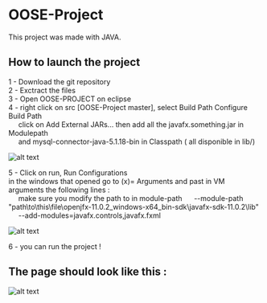 # OOSE-Project

This project was made with JAVA.

## How to launch the project

1 - Download the git repository  
2 - Exctract the files  
3 - Open OOSE-PROJECT on eclipse  
4 - right click on src [OOSE-Project master], select Build Path Configure Build Path   
&nbsp;&nbsp;&nbsp;&nbsp;&nbsp;click on Add External JARs... then add all the javafx.something.jar in Modulepath  
&nbsp;&nbsp;&nbsp;&nbsp;&nbsp;and mysql-connector-java-5.1.18-bin in Classpath ( all disponible in lib/)    

  ![alt text](https://image.noelshack.com/fichiers/2020/03/2/1578996530-captproj4.png)  

5 - Click on run, Run Configurations  
in the windows that opened go to (x)= Arguments and past in VM arguments the following lines :  
&nbsp;&nbsp;&nbsp;&nbsp;&nbsp;make sure you modify the path to in module-path 
&nbsp;&nbsp;&nbsp;&nbsp;&nbsp;--module-path "path\to\this\file\openjfx-11.0.2_windows-x64_bin-sdk\javafx-sdk-11.0.2\lib"  
&nbsp;&nbsp;&nbsp;&nbsp;&nbsp;--add-modules=javafx.controls,javafx.fxml  
  
  ![alt text](https://image.noelshack.com/fichiers/2020/03/2/1578995965-captproj2.png)
  
6 - you can run the project !  

## The page should look like this : 
  
  ![alt text](https://image.noelshack.com/fichiers/2020/03/2/1578996159-captproj3.png)
